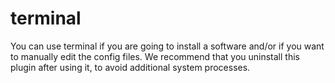 # terminal
You can use terminal if you are going to install a software and/or if you want to manually edit the config files. We recommend that you uninstall this plugin after using it, to avoid additional system processes.
